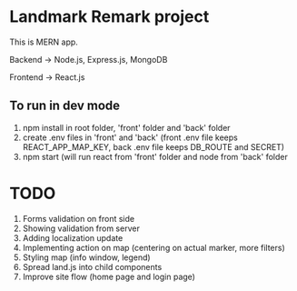 # Landmark Remark project

This is MERN app.

Backend -> Node.js, Express.js, MongoDB

Frontend -> React.js

## To run in dev mode
1. npm install in root folder, 'front' folder and 'back' folder
2. create .env files in 'front' and 'back' (front .env file keeps REACT_APP_MAP_KEY, back .env file keeps DB_ROUTE and SECRET)
3. npm start (will run react from 'front' folder and node from 'back' folder


# TODO
1. Forms validation on front side
2. Showing validation from server
3. Adding localization update
4. Implementing action on map (centering on actual marker, more filters)
5. Styling map (info window, legend)
6. Spread land.js into child components
7. Improve site flow (home page and login page)
